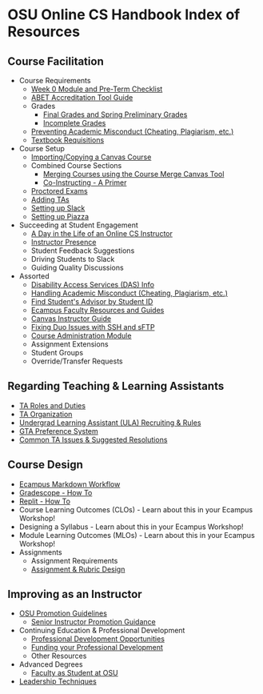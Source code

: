 # OSU Online CS Handbook Index of Resources

## Course Facilitation

- Course Requirements
  - [Week 0 Module and Pre-Term Checklist](Week0List.html)
  - [ABET Accreditation Tool Guide](ABETGuide.html)
  - Grades
    - [Final Grades and Spring Preliminary Grades](IssuingGrades.html)
    - [Incomplete Grades](Incompletes.html)
  - [Preventing Academic Misconduct (Cheating, Plagiarism, etc.)](PreventingAcademicMisconduct.html)
  - [Textbook Requisitions](https://ecampus.oregonstate.edu/faculty/manual/textbook.htm)
- Course Setup
  - [Importing/Copying a Canvas Course](https://ecampus.oregonstate.edu/faculty/canvas/QuickReference-ImportYourCourseContent.pdf)
  - Combined Course Sections
    - [Merging Courses using the Course Merge Canvas Tool](CourseMerge.html)
    - [Co-Instructing - A Primer](CoinstructingPrimer.html)
  - [Proctored Exams](ProctoredExams.html)
  - [Adding TAs](https://ecampus.oregonstate.edu/faculty/canvas/QuickReference-ManageAssistants.pdf)
  - [Setting up Slack](SlackSetup.html)
  - [Setting up Piazza](PiazzaSetup.html)
- Succeeding at Student Engagement
  - [A Day in the Life of an Online CS Instructor](DayInTheLife.html)
  - [Instructor Presence](InstructorPresence.html)
  - Student Feedback Suggestions
  - Driving Students to Slack
  - Guiding Quality Discussions
- Assorted
  - [Disability Access Services (DAS) Info](DAS.html)
  - [Handling Academic Misconduct (Cheating, Plagiarism, etc.)](HandlingAcademicMisconduct.html)
  - [Find Student's Advisor by Student ID](https://eecs.oregonstate.edu/current-students/undergraduate/advising/make-appointment)
  - [Ecampus Faculty Resources and Guides](https://ecampus.oregonstate.edu/faculty/canvas/)
  - [Canvas Instructor Guide](https://community.canvaslms.com/docs/DOC-10460)
  - [Fixing Duo Issues with SSH and sFTP](sshKeyGuides.html)
  - [Course Administration Module](CourseAdminModule.html)
  - Assignment Extensions
  - Student Groups
  - Override/Transfer Requests

## Regarding Teaching & Learning Assistants

- [TA Roles and Duties](TARolesDuties.html)
- [TA Organization](TAOrganization.html)
- [Undergrad Learning Assistant (ULA) Recruiting & Rules](LearningAssistants.html)
- [GTA Preference System](GTAPreferences.html)
- [Common TA Issues & Suggested Resolutions](TAIssues.html)

## Course Design

- [Ecampus Markdown Workflow](MarkdownWorkflow.html)
- [Gradescope - How To](Gradescope.html)
- [Replit - How To](Replit.html)
- Course Learning Outcomes (CLOs) - Learn about this in your Ecampus Workshop!
- Designing a Syllabus - Learn about this in your Ecampus Workshop!
- Module Learning Outcomes (MLOs) - Learn about this in your Ecampus Workshop!
- Assignments
  - Assignment Requirements
  - [Assignment & Rubric Design](AssignmentRubricDesign.html)

## Improving as an Instructor

- [OSU Promotion Guidelines](https://facultyaffairs.oregonstate.edu/faculty-handbook/promotion-and-tenure-guidelines)
  - [Senior Instructor Promotion Guidance](SeniorInstructorPromotion.html)
- Continuing Education & Professional Development
  - [Professional Development Opportunities](ProfessionalDevOpportunities.html)
  - [Funding your Professional Development](ProfessionalDevFunding.html)
  - Other Resources
- Advanced Degrees
  - [Faculty as Student at OSU](https://gradschool.oregonstate.edu/admissions/faculty-as-student)
- [Leadership Techniques](LeadershipTechniques.html)
